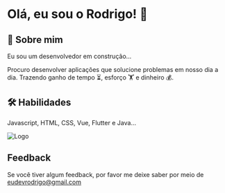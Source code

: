 # Olá, eu sou o Rodrigo! 👋

## 🚀 Sobre mim
Eu sou um desenvolvedor em construção...

Procuro desenvolver aplicações que solucione problemas em nosso dia a dia. Trazendo  ganho de tempo ⏳,  esforço 🏋️ e  dinheiro 💰.




## 🛠 Habilidades
Javascript, HTML, CSS, Vue, Flutter e Java...


![Logo](https://i.ibb.co/rGPctNzN/19d4ae8f-ff4b-4f3c-8e71-332a73f89c4d.jpg)


## Feedback


Se você tiver algum feedback, por favor me deixe saber por meio de eudevrodrigo@gmail.com